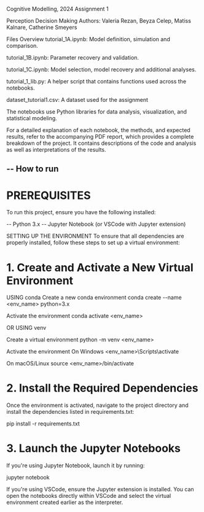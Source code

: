 Cognitive Modelling, 2024
Assignment 1

Perception Decision Making
Authors: Valeria Rezan, Beyza Celep, Matiss Kalnare, Catherine Smeyers

Files Overview
tutorial_1A.ipynb: Model definition, simulation and comparison.

tutorial_1B.ipynb: Parameter recovery and validation.

tutorial_1C.ipynb: Model selection, model recovery and additional analyses.

tutorial_1_lib.py: A helper script that contains functions used across the notebooks.

dataset_tutorial1.csv: A dataset used for the assignment

The notebooks use Python libraries for data analysis, visualization, and statistical modeling.

For a detailed explanation of each notebook, the methods, and expected results, refer to the accompanying PDF report, which provides a complete breakdown of the project. It contains descriptions of the code and analysis as well as interpretations of the results.

--
How to run
--

# PREREQUISITES
To run this project, ensure you have the following installed:

-- Python 3.x
-- Jupyter Notebook (or VSCode with Jupyter extension)

SETTING UP THE ENVIRONMENT
To ensure that all dependencies are properly installed, follow these steps to set up a virtual environment:

# 1. Create and Activate a New Virtual Environment

  USING conda
  Create a new conda environment
  conda create --name <env_name> python=3.x

   Activate the environment
  conda activate <env_name>

  OR USING venv
  
  Create a virtual environment
  python -m venv <env_name>

  Activate the environment
  On Windows
  <env_name>\Scripts\activate

  On macOS/Linux
  source <env_name>/bin/activate

# 2. Install the Required Dependencies

   Once the environment is activated, navigate to the project directory and install the dependencies listed in requirements.txt:

   pip install -r requirements.txt

# 3. Launch the Jupyter Notebooks

  If you're using Jupyter Notebook, launch it by running:

  jupyter notebook

If you're using VSCode, ensure the Jupyter extension is installed. You can open the notebooks directly within VSCode and select the virtual environment created earlier as the interpreter.
